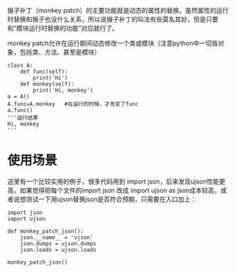 猴子补丁（monkey patch）的主要功能就是动态的属性的替换。虽然属性的运行时替换和猴子也没什么关系，所以说猴子补丁的叫法有些莫名其妙，但是只要和“模块运行时替换的功能”对应就行了。

monkey patch允许在运行期间动态修改一个类或模块（注意python中一切皆对象，包括类、方法、甚至是模块）

```
class A:
    def func(self):
        print('Hi')
    def monkey(self):
        print('Hi, monkey')
a = A()
A.func=A.monkey   #在运行的时候，才改变了func
a.func()
'''运行结果
Hi, monkey
'''
```

# 使用场景

这里有一个比较实用的例子，很多代码用到 import json，后来发现ujson性能更高，如果觉得把每个文件的import json 改成 import ujson as json成本较高，或者说想测试一下用ujson替换json是否符合预期，只需要在入口加上：

```
import json  
import ujson  

def monkey_patch_json():  
    json.__name__ = 'ujson'  
    json.dumps = ujson.dumps  
    json.loads = ujson.loads  

monkey_patch_json()
```